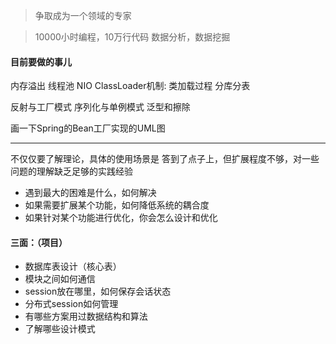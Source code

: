 > 争取成为一个领域的专家

> 10000小时编程，10万行代码
> 数据分析，数据挖掘

#### 目前要做的事儿

内存溢出
线程池
NIO
ClassLoader机制: 类加载过程
分库分表

反射与工厂模式
序列化与单例模式
泛型和擦除

画一下Spring的Bean工厂实现的UML图

---
不仅仅要了解理论，具体的使用场景是
答到了点子上，但扩展程度不够，对一些问题的理解缺乏足够的实践经验
-	遇到最大的困难是什么，如何解决
-	如果需要扩展某个功能，如何降低系统的耦合度
-	如果针对某个功能进行优化，你会怎么设计和优化


#### 三面：（项目）

-	数据库表设计（核心表）
-	模块之间如何通信
-	session放在哪里，如何保存会话状态
-	分布式session如何管理
-	有哪些方案用过数据结构和算法
-	了解哪些设计模式
